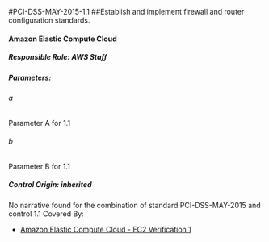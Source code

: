 #PCI-DSS-MAY-2015-1.1
##Establish and implement firewall and router configuration standards.

#### Amazon Elastic Compute Cloud

##### Responsible Role: AWS Staff

##### Parameters:

###### a
Parameter A for 1.1

###### b
Parameter B for 1.1

##### Control Origin: inherited

No narrative found for the combination of standard PCI-DSS-MAY-2015 and control 1.1
Covered By:
* [Amazon Elastic Compute Cloud - EC2 Verification 1](../components/EC2.md)
